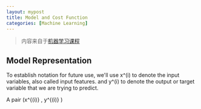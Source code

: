 ```yaml
---
layout: mypost
title: Model and Cost Function
categories: [Machine Learning]
---
```


> 内容来自于[机器学习课程](https://www.coursera.org/learn/machine-learning/home/welcome)

## Model Representation

To establish notation for future use, we'll use x^(i) to denote the input variables, also called input features. and y^(i) to denote the output or target variable that we are trying to predict.

 A pair (x^{(i)} , y^{(i)} )